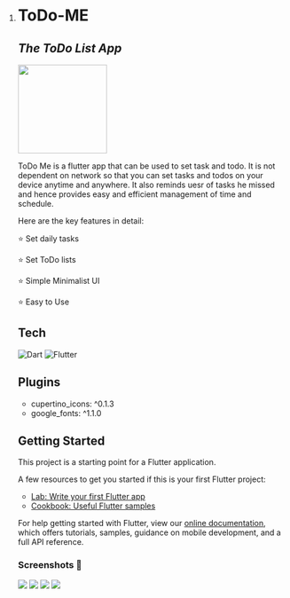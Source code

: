 1.
    # ToDo-ME
    ## _The ToDo List App_
    
    <img src="assets/images/logo.png" width="160px" height="160px"/>
    
     ToDo Me is a flutter app that can be used to set task and todo. It is not dependent on network so that you can set tasks and todos on your device anytime and  anywhere. 
     It also reminds uesr of tasks he missed and hence provides easy and efficient management of time and schedule.

    
    Here are the key features in detail:
    
    ⭐ Set daily tasks
    
    ⭐ Set ToDo lists
    
    ⭐ Simple Minimalist UI
    
    ⭐ Easy to Use
    
    ## Tech
    
    ![Dart](https://img.shields.io/badge/dart-%230175C2.svg?style=for-the-badge&logo=dart&logoColor=white)
    ![Flutter](https://img.shields.io/badge/Flutter-%2302569B.svg?style=for-the-badge&logo=Flutter&logoColor=white)
    
    ## Plugins
    - cupertino_icons: ^0.1.3
    - google_fonts: ^1.1.0
    
	## Getting Started
    
    This project is a starting point for a Flutter application.
    
    A few resources to get you started if this is your first Flutter project:
    
    - [Lab: Write your first Flutter app](https://flutter.dev/docs/get-started/codelab)
    - [Cookbook: Useful Flutter samples](https://flutter.dev/docs/cookbook)
    
    For help getting started with Flutter, view our
    [online documentation](https://flutter.dev/docs), which offers tutorials,
    samples, guidance on mobile development, and a full API reference.
    
    ### Screenshots 📱
    ![](assets/images/ss1.jpg)
	![](assets/images/ss2.jpg)
	![](assets/images/ss3.jpg)
	![](assets/images/ss4.jpg)
    ```
